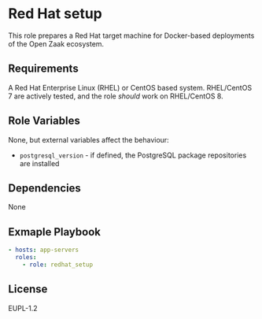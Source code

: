 Red Hat setup
=============

This role prepares a Red Hat target machine for Docker-based deployments of the Open
Zaak ecosystem.

Requirements
------------

A Red Hat Enterprise Linux (RHEL) or CentOS based system. RHEL/CentOS 7 are actively
tested, and the role *should* work on RHEL/CentOS 8.

Role Variables
--------------

None, but external variables affect the behaviour:

- `postgresql_version` - if defined, the PostgreSQL package repositories are installed

Dependencies
------------

None

Exmaple Playbook
----------------

```yaml
- hosts: app-servers
  roles:
    - role: redhat_setup
```

License
-------

EUPL-1.2
